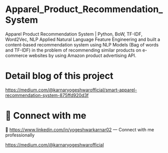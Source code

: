 # Apparel_Product_Recommendation_System
Apparel Product Recommendation System | Python, BoW, TF-IDF, Word2Vec, NLP
Applied Natural Language Feature Engineering and built a content-based recommendation system using
NLP Models (Bag of words and TF-IDF) in the problem of recommending similar products on e-commerce
websites by using Amazon product advertising API.

# Detail blog of this project

https://medium.com/@karnaryogeshwarofficial/smart-apparel-recommendation-system-875ffd920d3f

# 🤝 Connect with me
💼 https://www.linkedin.com/in/yogeshwarkarnar02 — Connect with me professionally

https://medium.com/@karnaryogeshwarofficial
